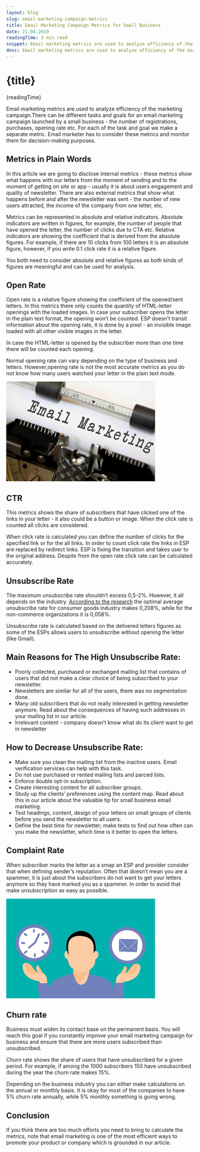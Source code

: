```yaml
---
layout: blog
slug: email-marketing-campaign-metrics
title: Email Marketing Campaign Metrics for Small Business
date: 21.04.2019
readingTime: 3 min read
snippet: Email marketing metrics are used to analyze efficiency of the marketing campaign.There can be different tasks and goals for an email marketing campaign launched by a small business - the number of registrations, purchases, opening rate etc. For each of the task and goal we make a separate metric. Email marketer has to consider these metrics and monitor them for decision-making purposes.
desc: Email marketing metrics are used to analyze efficiency of the marketing campaign.There can be different tasks and goals for an email marketing campaign launched by a small business - the number of registrations, purchases, opening rate etc. For each of the task and goal we make a separate metric. Email marketer has to consider these metrics and monitor them for decision-making purposes.
---
```


# {title}

{readingTime}

Email marketing metrics are used to analyze efficiency of the marketing campaign.There can be different tasks and goals for an email marketing campaign launched by a small business - the number of registrations, purchases, opening rate etc. For each of the task and goal we make a separate metric. Email marketer has to consider these metrics and monitor them for decision-making purposes.

## Metrics in Plain Words

In this article we are going to disclose internal metrics - these metrics show what happens with our letters from the moment of sending and to the moment of getting on site or app - usually it is about users engagement and quality of newsletter. There are also external metrics that show what happens before and after the newsletter was sent - the number of new users attracted, the income of the company from one letter, etc.

Metrics can be represented in absolute and relative indicators. Absolute indicators are written in figures, for example, the number of people that have opened the letter, the number of clicks due to CTA etc. Relative indicators are showing the coefficient that is derived from the absolute figures. For example, if there are 10 clicks from 100 letters it is an absolute figure, however, if you write 0.1 click rate it is a relative figure.

You both need to consider absolute and relative figures as both kinds of figures are meaningful and can be used for analysis.

## Open Rate

Open rate is a relative figure showing the coefficient of the opened/sent letters. In this metrics there only counts the quantity of HTML-letter openings with the loaded images. In case your subscriber opens the letter in the plain text format, the opening won’t be counted. ESP doesn’t transit information about the opening rate, it is done by a pixel - an invisible image loaded with all other visible images in the letter.

In case the HTML-letter is opened by the subscriber more than one time there will be counted each opening.

Normal opening rate can vary depending on the type of business and letters. However,opening rate is not the most accurate metrics as you do not know how many users watched your letter in the plain text mode.

![Email Marketing Campaign Metrics for Small Business](/src/routes/blog/email-marketing-campaign-metrics/marketing-campaign-metrics-img1.jpg)

## CTR

This metrics shows the share of subscribers that have clicked one of the links in your letter - it also could be a button or image. When the click rate is counted all clicks are considered.

When click rate is calculated you can define the number of clicks for the specified link or for the all links. In order to count click rate the links in ESP are replaced by redirect links. ESP is fixing the transition and takes user to the original address. Despite from the open rate click rate can be calculated accurately.

## Unsubscribe Rate

The maximum unsubscribe rate shouldn’t excess 0,5-2%. However, it all depends on the industry. [According to the research](http://ftpmirror.your.org/pub/misc/ftp.software.ibm.com/common/ssi/ecm/uv/en/uvl12406usen/watson-customer-engagement-watson-commerce-wc-other-papers-and-reports-uvl12406usen-20180501.pdf) the optimal average unsubscribe rate for consumer goods industry makes 0,208%, while for the non-commerce organizations it is 0,058%.

Unsubscribe rate is calculated based on the delivered letters figures as some of the ESPs allows users to unsubscribe without opening the letter (like Gmail).

## Main Reasons for The High Unsubscribe Rate:

- Poorly collected, purchased or exchanged mailing list that contains of users that did not make a clear choice of being subscribed to your newsletter.
- Newsletters are similar for all of the users, there was no segmentation done.
- Many old subscribers that do not really interested in getting newsletter anymore. Read about the consequences of having such addresses in your mailing list in our article.
- Irrelevant content - company doesn’t know what do its client want to get in newsletter

## How to Decrease Unsubscribe Rate:

- Make sure you clean the mailing list from the inactive users. Email verification services can help with this task.
- Do not use purchased or rented mailing lists and parced lists.
- Enforce double opt-in subscription.
- Create interesting content for all subscriber groups.
- Study up the clients’ preferences using the content map. Read about this in our article about the valuable tip for small business email marketing.
- Test headings, content, design of your letters on small groups of clients before you send the newsletter to all users.
- Define the best time for newsletter; make tests to find out how often can you make the newsletter, which time is it better to open the letters.

## Complaint Rate

When subscriber marks the letter as a smap an ESP and provider consider that when defining sender’s reputation. Often that doesn’t mean you are a spammer, it is just about the subscribers do not want to get your letters anymore so they have marked you as a spammer. In order to avoid that make unsubscription as easy as possible.

![Email Marketing Campaign Metrics for Small Business](/src/routes/blog/email-marketing-campaign-metrics/marketing-campaign-metrics-img2.jpg)

## Churn rate

Business must widen its contact base on the permanent basis. You will reach this goal if you constantly improve your email marketing campaign for business and ensure that there are more users subscribed than unsubscribed.

Churn rate shows the share of users that have unsubscribed for a given period. For example, if among the 1000 subscribers 150 have unsubscribed during the year the churn rate makes 15%.

Depending on the business industry you can either make calculations on the annual or monthly basis. It is okay for most of the companies to have 5% churn rate annually, while 5% monthly something is going wrong.

## Conclusion

If you think there are too much efforts you need to bring to calculate the metrics, note that email marketing is one of the most efficient ways to promote your product or company which is grounded in our article.
